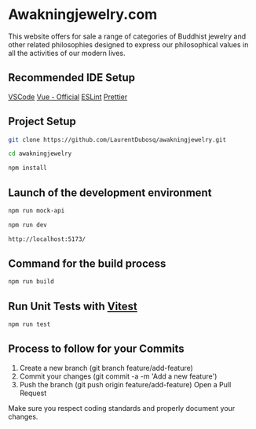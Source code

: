 # Awakningjewelry.com

This website offers for sale a range of categories of Buddhist jewelry and other related philosophies designed to express our philosophical values in all the activities of our modern lives.

## Recommended IDE Setup

[VSCode](https://code.visualstudio.com/)
[Vue - Official](https://marketplace.visualstudio.com/items?itemName=Vue.volar)
[ESLint](https://marketplace.visualstudio.com/items?itemName=dbaeumer.vscode-eslint)
[Prettier](https://marketplace.visualstudio.com/items?itemName=esbenp.prettier-vscode)

## Project Setup

```sh
git clone https://github.com/LaurentDubosq/awakningjewelry.git
```

```sh
cd awakningjewelry
```

```sh
npm install
```

## Launch of the development environment

```sh
npm run mock-api
```

```sh
npm run dev
```

```sh
http://localhost:5173/
```

## Command for the build process

```sh
npm run build
```

## Run Unit Tests with [Vitest](https://vitest.dev/)

```sh
npm run test
```

## Process to follow for your Commits

1. Create a new branch (git branch feature/add-feature)
2. Commit your changes (git commit -a -m 'Add a new feature')
3. Push the branch (git push origin feature/add-feature)
   Open a Pull Request

Make sure you respect coding standards and properly document your changes.
